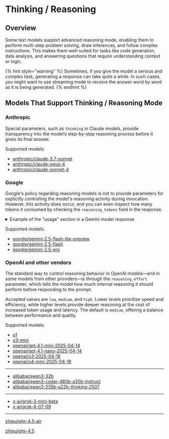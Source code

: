 # Thinking / Reasoning

## Overview

Some text models support advanced reasoning mode, enabling them to perform multi-step problem solving, draw inferences, and follow complex instructions. This makes them well-suited for tasks like code generation, data analysis, and answering questions that require understanding context or logic.

{% hint style="warning" %}
Sometimes, if you give the model a serious and complex task, generating a response can take quite a while. In such cases, you might want to use streaming mode to receive the answer word by word as it is being generated.
{% endhint %}

## Models That Support Thinking / Reasoning Mode

### Anthropic

Special parameters, such as `thinking` in Claude models, provide transparency into the model’s step-by-step reasoning process before it gives its final answer.&#x20;

Supported models:

* [anthropic/claude-3.7-sonnet](../api-references/text-models-llm/anthropic/claude-3.7-sonnet.md)
* [anthropic/claude-opus-4](../api-references/text-models-llm/anthropic/claude-4-opus.md)
* [anthropic/claude-sonnet-4](../api-references/text-models-llm/anthropic/claude-4-sonnet.md)

### Google

Google's policy regarding reasoning models is not to provide parameters for explicitly controlling the model's reasoning activity during invocation. However, this activity does occur, and you can even inspect how many tokens it consumed by checking the `reasoning_tokens` field in the response.

<details>

<summary>Example of the "usage" section in a Gemini model response</summary>

```json
  "usage": {
    "prompt_tokens": 6,
    "completion_tokens": 3050,
    "completion_tokens_details": {
      "reasoning_tokens": 1097
    },
    "total_tokens": 3056
```

</details>

Supported models:

* [google/gemini-2.5-flash-lite-preview](../api-references/text-models-llm/google/gemini-2.5-flash-lite-preview.md)
* [google/gemini-2.5-flash](../api-references/text-models-llm/google/gemini-2.5-flash.md)
* [google/gemini-2.5-pro](../api-references/text-models-llm/google/gemini-2.5-pro.md)

### OpenAI and other vendors

The standard way to control reasoning behavior in OpenAI models—and in some models from other providers—is through the `reasoning_effort` parameter, which tells the model how much internal reasoning it should perform before responding to the prompt.

Accepted values are `low`, `medium`, and `high`. Lower levels prioritize speed and efficiency, while higher levels provide deeper reasoning at the cost of increased token usage and latency. The default is `medium`, offering a balance between performance and quality.&#x20;

Supported models:

* [o1](../api-references/text-models-llm/OpenAI/o1.md)
* [o3-mini](../api-references/text-models-llm/OpenAI/o3-mini.md)
* [openai/gpt-4.1-mini-2025-04-14](../api-references/text-models-llm/openai/gpt-4.1-mini.md)
* [openai/gpt-4.1-nano-2025-04-14](../api-references/text-models-llm/openai/gpt-4.1-nano.md)
* [openai/o3-2025-04-16](../api-references/text-models-llm/openai/o3.md)
* [openai/o4-mini-2025-04-16](../api-references/text-models-llm/openai/o4-mini.md)

***

* [alibaba/qwen3-32b](../api-references/text-models-llm/alibaba-cloud/qwen3-32b.md)
* [alibaba/qwen3-coder-480b-a35b-instruct](../api-references/text-models-llm/alibaba-cloud/qwen3-coder-480b-a35b-instruct.md)
* [alibaba/qwen3-235b-a22b-thinking-2507](../api-references/text-models-llm/alibaba-cloud/qwen3-235b-a22b-thinking-2507.md)

***

* [x-ai/grok-3-mini-beta](../api-references/text-models-llm/xai/grok-3-mini-beta.md)
* [x-ai/grok-4-07-09](../api-references/text-models-llm/xai/grok-4.md)

***

[zhipu/glm-4.5-air](../api-references/text-models-llm/zhipu/glm-4.5-air.md)

[zhipu/glm-4.5](../api-references/text-models-llm/zhipu/glm-4.5.md)
